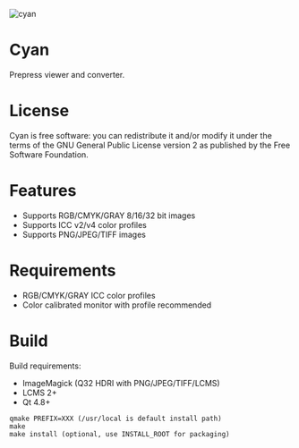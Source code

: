 ![cyan](https://github.com/olear/cyan/raw/master/cyan-header.png)
# Cyan
Prepress viewer and converter.

# License
Cyan is free software: you can redistribute it and/or modify it under the terms of the GNU General Public License version 2 as published by the Free Software Foundation.

# Features

* Supports RGB/CMYK/GRAY 8/16/32 bit images
* Supports ICC v2/v4 color profiles
* Supports PNG/JPEG/TIFF images

# Requirements

* RGB/CMYK/GRAY ICC color profiles
* Color calibrated monitor with profile recommended

# Build

Build requirements:
* ImageMagick (Q32 HDRI with PNG/JPEG/TIFF/LCMS)
* LCMS 2+
* Qt 4.8+

```
qmake PREFIX=XXX (/usr/local is default install path)
make
make install (optional, use INSTALL_ROOT for packaging)
```
